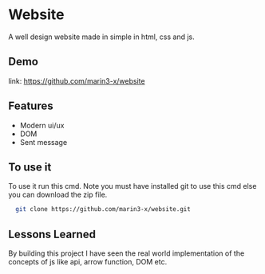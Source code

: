 
# Website

A well design website made in simple in html, css and js.





## Demo

link: https://github.com/marin3-x/website


## Features

- Modern ui/ux
- DOM
- Sent message

## To use it 

To use it run this cmd. Note you must have installed git to use this cmd else you can download the zip file.

```bash
  git clone https://github.com/marin3-x/website.git
```



## Lessons Learned
 By building this project I have seen the real world implementation of the concepts of js like api, arrow function, DOM etc.
